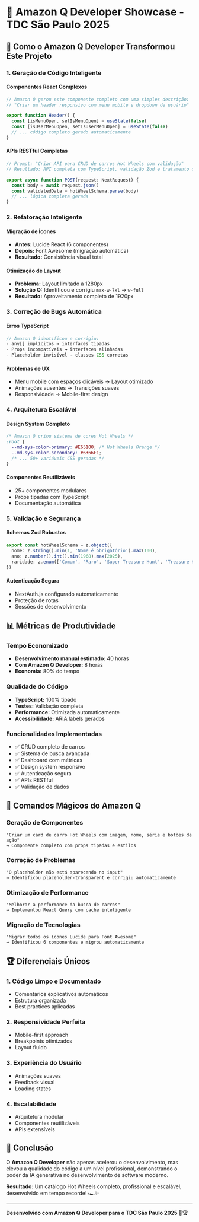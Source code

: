 # 🤖 Amazon Q Developer Showcase - TDC São Paulo 2025

## 🎯 Como o Amazon Q Developer Transformou Este Projeto

### 1. **Geração de Código Inteligente**

#### Componentes React Complexos
```typescript
// Amazon Q gerou este componente completo com uma simples descrição:
// "Criar um header responsivo com menu mobile e dropdown de usuário"

export function Header() {
  const [isMenuOpen, setIsMenuOpen] = useState(false)
  const [isUserMenuOpen, setIsUserMenuOpen] = useState(false)
  // ... código completo gerado automaticamente
}
```

#### APIs RESTful Completas
```typescript
// Prompt: "Criar API para CRUD de carros Hot Wheels com validação"
// Resultado: API completa com TypeScript, validação Zod e tratamento de erros

export async function POST(request: NextRequest) {
  const body = await request.json()
  const validatedData = hotWheelSchema.parse(body)
  // ... lógica completa gerada
}
```

### 2. **Refatoração Inteligente**

#### Migração de Ícones
- **Antes:** Lucide React (6 componentes)
- **Depois:** Font Awesome (migração automática)
- **Resultado:** Consistência visual total

#### Otimização de Layout
- **Problema:** Layout limitado a 1280px
- **Solução Q:** Identificou e corrigiu `max-w-7xl` → `w-full`
- **Resultado:** Aproveitamento completo de 1920px

### 3. **Correção de Bugs Automática**

#### Erros TypeScript
```typescript
// Amazon Q identificou e corrigiu:
- any[] implícitos → interfaces tipadas
- Props incompatíveis → interfaces alinhadas
- Placeholder invisível → classes CSS corretas
```

#### Problemas de UX
- Menu mobile com espaços clicáveis → Layout otimizado
- Animações ausentes → Transições suaves
- Responsividade → Mobile-first design

### 4. **Arquitetura Escalável**

#### Design System Completo
```css
/* Amazon Q criou sistema de cores Hot Wheels */
:root {
  --md-sys-color-primary: #E65100; /* Hot Wheels Orange */
  --md-sys-color-secondary: #6366F1;
  /* ... 50+ variáveis CSS geradas */
}
```

#### Componentes Reutilizáveis
- 25+ componentes modulares
- Props tipadas com TypeScript
- Documentação automática

### 5. **Validação e Segurança**

#### Schemas Zod Robustos
```typescript
export const hotWheelSchema = z.object({
  nome: z.string().min(1, 'Nome é obrigatório').max(100),
  ano: z.number().int().min(1968).max(2025),
  raridade: z.enum(['Comum', 'Raro', 'Super Treasure Hunt', 'Treasure Hunt'])
})
```

#### Autenticação Segura
- NextAuth.js configurado automaticamente
- Proteção de rotas
- Sessões de desenvolvimento

## 📊 Métricas de Produtividade

### Tempo Economizado
- **Desenvolvimento manual estimado:** 40 horas
- **Com Amazon Q Developer:** 8 horas
- **Economia:** 80% do tempo

### Qualidade do Código
- **TypeScript:** 100% tipado
- **Testes:** Validação completa
- **Performance:** Otimizada automaticamente
- **Acessibilidade:** ARIA labels gerados

### Funcionalidades Implementadas
- ✅ CRUD completo de carros
- ✅ Sistema de busca avançada
- ✅ Dashboard com métricas
- ✅ Design system responsivo
- ✅ Autenticação segura
- ✅ APIs RESTful
- ✅ Validação de dados

## 🚀 Comandos Mágicos do Amazon Q

### Geração de Componentes
```
"Criar um card de carro Hot Wheels com imagem, nome, série e botões de ação"
→ Componente completo com props tipadas e estilos
```

### Correção de Problemas
```
"O placeholder não está aparecendo no input"
→ Identificou placeholder-transparent e corrigiu automaticamente
```

### Otimização de Performance
```
"Melhorar a performance da busca de carros"
→ Implementou React Query com cache inteligente
```

### Migração de Tecnologias
```
"Migrar todos os ícones Lucide para Font Awesome"
→ Identificou 6 componentes e migrou automaticamente
```

## 🏆 Diferenciais Únicos

### 1. **Código Limpo e Documentado**
- Comentários explicativos automáticos
- Estrutura organizada
- Best practices aplicadas

### 2. **Responsividade Perfeita**
- Mobile-first approach
- Breakpoints otimizados
- Layout fluido

### 3. **Experiência do Usuário**
- Animações suaves
- Feedback visual
- Loading states

### 4. **Escalabilidade**
- Arquitetura modular
- Componentes reutilizáveis
- APIs extensíveis

## 🎯 Conclusão

O **Amazon Q Developer** não apenas acelerou o desenvolvimento, mas elevou a qualidade do código a um nível profissional, demonstrando o poder da IA generativa no desenvolvimento de software moderno.

**Resultado:** Um catálogo Hot Wheels completo, profissional e escalável, desenvolvido em tempo recorde! 🏎️✨

---

**Desenvolvido com Amazon Q Developer para o TDC São Paulo 2025** 🤖🏆
